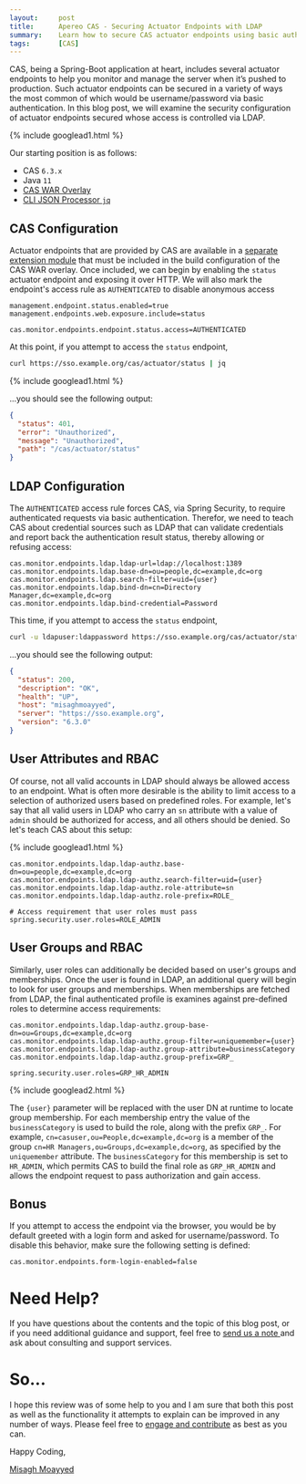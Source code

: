 ```yaml
---
layout:     post
title:      Apereo CAS - Securing Actuator Endpoints with LDAP
summary:    Learn how to secure CAS actuator endpoints using basic authentication and accounts found in LDAP.
tags:       [CAS]
---
```


CAS, being a Spring-Boot application at heart, includes several actuator endpoints to help you monitor and manage the server when it’s pushed to production. Such actuator endpoints can be secured in a variety of ways the most common of which would be username/password via basic authentication. In this blog post, we will examine the security configuration of actuator endpoints secured whose access is controlled via LDAP.

{% include googlead1.html  %}

Our starting position is as follows:

- CAS `6.3.x`
- Java `11`
- [CAS WAR Overlay](https://github.com/apereo/cas-overlay-template)
- [CLI JSON Processor `jq`](https://stedolan.github.io/jq/)

## CAS Configuration

Actuator endpoints that are provided by CAS are available in a [separate extension module](https://apereo.github.io/cas/6.3.x/monitoring/Monitoring-Statistics.html) that must be included in the build configuration of the CAS WAR overlay. Once included, we can begin by enabling the `status` actuator endpoint and exposing it over HTTP. We will also mark the endpoint's access rule as `AUTHENTICATED` to disable anonymous access

```properties
management.endpoint.status.enabled=true
management.endpoints.web.exposure.include=status

cas.monitor.endpoints.endpoint.status.access=AUTHENTICATED
```

At this point, if you attempt to access the `status` endpoint, 

```bash
curl https://sso.example.org/cas/actuator/status | jq 
```

{% include googlead1.html  %}

...you should see the following output:

```json
{
  "status": 401,
  "error": "Unauthorized",
  "message": "Unauthorized",
  "path": "/cas/actuator/status"
}
```

## LDAP Configuration

The `AUTHENTICATED` access rule forces CAS, via Spring Security, to require authenticated requests via basic authentication. Therefor, we need to teach CAS about credential sources such as LDAP that can validate credentials and report back the authentication result status, thereby allowing or refusing access:

```properties
cas.monitor.endpoints.ldap.ldap-url=ldap://localhost:1389
cas.monitor.endpoints.ldap.base-dn=ou=people,dc=example,dc=org
cas.monitor.endpoints.ldap.search-filter=uid={user}
cas.monitor.endpoints.ldap.bind-dn=cn=Directory Manager,dc=example,dc=org
cas.monitor.endpoints.ldap.bind-credential=Password
```

This time, if you attempt to access the `status` endpoint, 

```bash
curl -u ldapuser:ldappassword https://sso.example.org/cas/actuator/status | jq 
```

...you should see the following output:

```json
{
  "status": 200,
  "description": "OK",
  "health": "UP",
  "host": "misaghmoayyed",
  "server": "https://sso.example.org",
  "version": "6.3.0"
}
```

## User Attributes and RBAC

Of course, not all valid accounts in LDAP should always be allowed access to an endpoint. What is often more desirable is the ability to limit access to a selection of authorized users based on predefined roles. For example, let's say that all valid users in LDAP who carry an `sn` attribute with a value of `admin` should be authorized for access, and all others should be denied. So let's teach CAS about this setup:

{% include googlead1.html  %}

```properties
cas.monitor.endpoints.ldap.ldap-authz.base-dn=ou=people,dc=example,dc=org
cas.monitor.endpoints.ldap.ldap-authz.search-filter=uid={user}
cas.monitor.endpoints.ldap.ldap-authz.role-attribute=sn
cas.monitor.endpoints.ldap.ldap-authz.role-prefix=ROLE_

# Access requirement that user roles must pass
spring.security.user.roles=ROLE_ADMIN
```

## User Groups and RBAC

Similarly, user roles can additionally be decided based on user's groups and memberships. Once the user is found in LDAP, an additional query will begin to look for user groups and memberships. When memberships are fetched from LDAP, the final authenticated profile is examines against pre-defined roles to determine access requirements:

```properties
cas.monitor.endpoints.ldap.ldap-authz.group-base-dn=ou=Groups,dc=example,dc=org
cas.monitor.endpoints.ldap.ldap-authz.group-filter=uniquemember={user}
cas.monitor.endpoints.ldap.ldap-authz.group-attribute=businessCategory
cas.monitor.endpoints.ldap.ldap-authz.group-prefix=GRP_

spring.security.user.roles=GRP_HR_ADMIN
```

{% include googlead2.html  %}

The `{user}` parameter will be replaced with the user DN at runtime to locate group membership. For each membership entry the value of the `businessCategory` is used to build the role, along with the prefix `GRP_`. For example, `cn=casuser,ou=People,dc=example,dc=org` is a member of the group `cn=HR Managers,ou=Groups,dc=example,dc=org`, as specified by the `uniquemember` attribute. The `businessCategory` for this membership is set to `HR_ADMIN`, which permits CAS to build the final role as `GRP_HR_ADMIN` and allows the endpoint request to pass authorization and gain access.

## Bonus

If you attempt to access the endpoint via the browser, you would be by default greeted with a login form and asked for username/password. To disable this behavior, make sure the following setting is defined:

```properties
cas.monitor.endpoints.form-login-enabled=false
```


# Need Help?

If you have questions about the contents and the topic of this blog post, or if you need additional guidance and support, feel free to [send us a note ](/#contact-section-header) and ask about consulting and support services.

# So...

I hope this review was of some help to you and I am sure that both this post as well as the functionality it attempts to explain can be improved in any number of ways. Please feel free to [engage and contribute][contribguide] as best as you can.

Happy Coding,

[Misagh Moayyed](https://fawnoos.com)

[contribguide]: https://apereo.github.io/cas/developer/Contributor-Guidelines.html